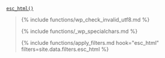 <p><code><a href="https://developer.wordpress.org/reference/functions/esc_html/">esc_html()</a></code></p>

<blockquote>

{% include functions/wp_check_invalid_utf8.md %}

{% include functions/_wp_specialchars.md %}

{% include functions/apply_filters.md hook="esc_html" filters=site.data.filters.esc_html %}

</blockquote>